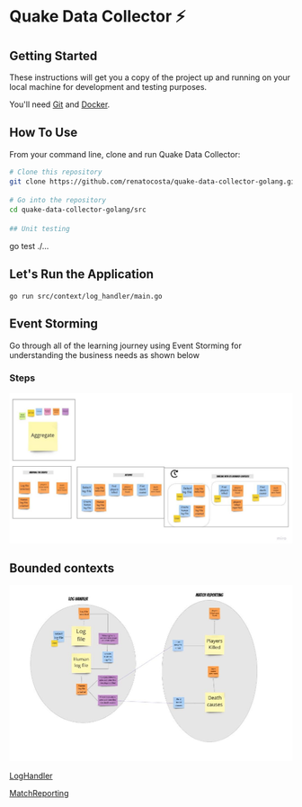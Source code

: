 # Quake Data Collector ⚡️

## Getting Started

These instructions will get you a copy of the project up and running on your local machine for development and testing purposes.

You'll need [Git](https://git-scm.com) and [Docker](https://www.docker.com/products/docker-desktop).


## How To Use 

From your command line, clone and run Quake Data Collector:

```bash
# Clone this repository
git clone https://github.com/renatocosta/quake-data-collector-golang.git

# Go into the repository
cd quake-data-collector-golang/src

## Unit testing
```
go test ./...

## Let's Run the Application 
```
go run src/context/log_handler/main.go
```

## Event Storming

Go through all of the learning journey using Event Storming for understanding the business needs as shown below

### Steps
![Image](./assets/EventStorming.jpg?raw=true)

## Bounded contexts
![Image](./assets/EventStormingOutcome.jpg?raw=true)

[LogHandler](src/Domains/Context/LogHandler)

[MatchReporting](src/Domains/Context/MatchReporting)